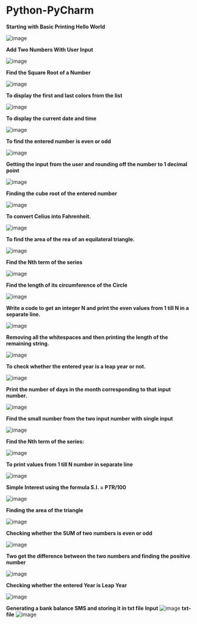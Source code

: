 # Python-PyCharm

**Starting with Basic Printing Hello World**

![image](https://user-images.githubusercontent.com/88196747/130356335-f583edf9-2654-4e23-90e6-04f51c852a30.png)

**Add Two Numbers With User Input**

![image](https://user-images.githubusercontent.com/88196747/130484230-794414b1-600b-40bd-99ab-bef87b9529e8.png)

**Find the Square Root of a Number**

![image](https://user-images.githubusercontent.com/88196747/130652904-ea0cf7f2-df71-4fc0-856e-2e3e08bb06e3.png)

**To display the first and last colors from the list**

![image](https://user-images.githubusercontent.com/88196747/130794383-9e14becf-4f48-421b-ae90-7d2a58fce024.png)

**To display the current date and time**

![image](https://user-images.githubusercontent.com/88196747/131056391-b541601e-3e98-484c-84af-3c9b8fc32c78.png)

**To find the entered number is even or odd**

![image](https://user-images.githubusercontent.com/88196747/131219025-31ef4eeb-66eb-4a39-b56b-7d443ca93eca.png)

**Getting the input from the user and rounding off the number to 1 decimal point**

![image](https://user-images.githubusercontent.com/88196747/131252705-25034733-25d1-4411-b49b-e4249e1ad7f5.png)

**Finding the cube root of the entered number**

![image](https://user-images.githubusercontent.com/88196747/131338350-7b4b8df8-6f71-459d-8cdb-e628c51955d2.png)

**To convert  Celius into Fahrenheit.**

![image](https://user-images.githubusercontent.com/88196747/131518094-f5132663-3225-4759-b80a-598f0ad09ae5.png)

**To find the area of the rea of an equilateral triangle.**


![image](https://user-images.githubusercontent.com/88196747/131676774-3e8d14b7-db74-4af4-8743-5c10d03ce095.png)

**Find the Nth term of the series**

![image](https://user-images.githubusercontent.com/88196747/131839311-b7165426-75ee-4755-99e9-f78f363a3469.png)

**Find the length of its circumference of the Circle**

![image](https://user-images.githubusercontent.com/88196747/131956762-554be061-deec-427f-a839-0d94ff01d992.png)

**Write a code to get an integer N and print the even values from 1 till N in a separate line.**

![image](https://user-images.githubusercontent.com/88196747/132095032-902eac3c-c65c-4014-91c3-ebba33b3581c.png)

**Removing all the whitespaces and then printing the length of the remaining string.**

![image](https://user-images.githubusercontent.com/88196747/132127518-33006bec-6cf4-4ca7-b110-656917b32608.png)

**To check whether the entered year is a leap year or not.**

![image](https://user-images.githubusercontent.com/88196747/132224573-0bed3ee3-9f32-491c-84d4-64d2a756baa1.png)

**Print the number of days in the month corresponding to that input number.**

![image](https://user-images.githubusercontent.com/88196747/132329191-70a4e67a-3fa2-45d1-9132-bcb83698a170.png)

**Find the small number from the two input number with single input**

![image](https://user-images.githubusercontent.com/88196747/132509148-bcf392f8-f119-43fd-84f4-580429f5e6d5.png)

**Find the Nth term of the series:**

![image](https://user-images.githubusercontent.com/88196747/132663986-abd55090-23a9-4137-9f87-851f348b26a8.png)

**To print values from 1 till N number in separate line**

![image](https://user-images.githubusercontent.com/88196747/132857242-8a3d8851-7f20-4ae2-ba99-9efd8ba08eb1.png)

**Simple Interest using the formula  S.I. = P*T*R/100**

![image](https://user-images.githubusercontent.com/88196747/132946345-067bcbfe-ff9e-442f-b47c-f63b52bd7fc6.png)

**Finding the area of the triangle**

![image](https://user-images.githubusercontent.com/88196747/132986647-b44ee930-dde5-4b48-a8fa-6c142698bf5e.png)

**Checking whether the SUM of two numbers is even or odd**

![image](https://user-images.githubusercontent.com/88196747/133080126-83bee775-ed14-4c20-aacb-9babaf612e31.png)

**Two get the difference between the two numbers and finding the positive number**

![image](https://user-images.githubusercontent.com/88196747/133251524-40f6edc6-554e-433a-b2e4-94a3bfdcc8a9.png)

**Checking whether the entered Year is Leap Year**

![image](https://user-images.githubusercontent.com/88196747/133474527-52395319-be6a-4b67-9a07-166c65cfd4d0.png)

**Generating a bank balance SMS and storing it in txt file**
**Input**
![image](https://user-images.githubusercontent.com/88196747/133928253-8edea9b2-671e-45ef-895d-a1f77bc25537.png)
**txt-file**
![image](https://user-images.githubusercontent.com/88196747/133928343-ab3633da-3100-41d9-9de5-8652d85abd2f.png)






